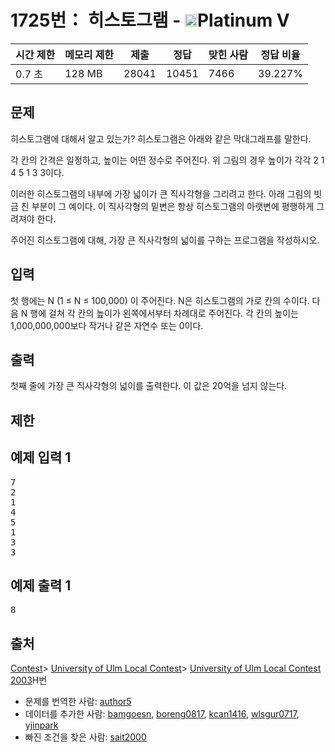 # 1725번： 히스토그램 - <img src="https://static.solved.ac/tier_small/16.svg" style="height:20px" />Platinum V


| 시간 제한 | 메모리 제한 | 제출 | 정답 | 맞힌 사람 | 정답 비율 |
| --- | --- | --- | --- | --- | --- |
| 0.7 초 | 128 MB | 28041 | 10451 | 7466 | 39.227% |


## 문제


히스토그램에 대해서 알고 있는가? 히스토그램은 아래와 같은 막대그래프를 말한다.


각 칸의 간격은 일정하고, 높이는 어떤 정수로 주어진다. 위 그림의 경우 높이가 각각 2 1 4 5 1 3 3이다.

이러한 히스토그램의 내부에 가장 넓이가 큰 직사각형을 그리려고 한다. 아래 그림의 빗금 친 부분이 그 예이다. 이 직사각형의 밑변은 항상 히스토그램의 아랫변에 평행하게 그려져야 한다.


주어진 히스토그램에 대해, 가장 큰 직사각형의 넓이를 구하는 프로그램을 작성하시오.




## 입력


첫 행에는 N (1 ≤ N ≤ 100,000) 이 주어진다. N은 히스토그램의 가로 칸의 수이다. 다음 N 행에 걸쳐 각 칸의 높이가 왼쪽에서부터 차례대로 주어진다. 각 칸의 높이는 1,000,000,000보다 작거나 같은 자연수 또는 0이다.




## 출력


첫째 줄에 가장 큰 직사각형의 넓이를 출력한다. 이 값은 20억을 넘지 않는다.




## 제한




## 예제 입력 1


<pre>7
2
1
4
5
1
3
3
</pre>


## 예제 출력 1


<pre>8</pre>






## 출처


[Contest](/category/45)> [University of Ulm Local Contest](/category/170)> [University of Ulm Local Contest 2003](/category/detail/750)H번
- 문제를 번역한 사람: [author5](/user/author5)
- 데이터를 추가한 사람: [bamgoesn](/user/bamgoesn), [boreng0817](/user/boreng0817), [kcan1416](/user/kcan1416), [wlsgur0717](/user/wlsgur0717), [yjinpark](/user/yjinpark)
- 빠진 조건을 찾은 사람: [sait2000](/user/sait2000)




